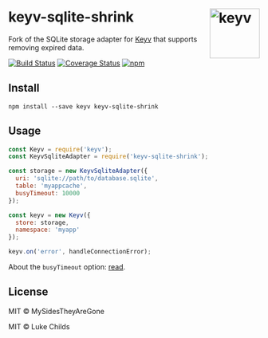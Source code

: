 # keyv-sqlite-shrink [<img width="100" align="right" src="https://rawgit.com/lukechilds/keyv/master/media/logo.svg" alt="keyv">](https://github.com/lukechilds/keyv)

Fork of the SQLite storage adapter for [Keyv](https://github.com/lukechilds/keyv) that supports removing expired data.

[![Build Status](https://travis-ci.org/MySidesTheyAreGone/keyv-sqlite-shrink.svg?branch=master)](https://travis-ci.org/MySidesTheyAreGone/keyv-sqlite-shrink)
[![Coverage Status](https://coveralls.io/repos/github/MySidesTheyAreGone/keyv-sqlite-shrink/badge.svg?branch=master)](https://coveralls.io/github/MySidesTheyAreGone/keyv-sqlite-shrink?branch=master)
[![npm](https://img.shields.io/npm/v/keyv-sqlite-shrink.svg)](https://www.npmjs.com/package/keyv-sqlite-shrink)

## Install

```shell
npm install --save keyv keyv-sqlite-shrink
```

## Usage

```js
const Keyv = require('keyv');
const KeyvSqliteAdapter = require('keyv-sqlite-shrink');

const storage = new KeyvSqliteAdapter({
  uri: 'sqlite://path/to/database.sqlite',
  table: 'myappcache',
  busyTimeout: 10000
});

const keyv = new Keyv({
  store: storage,
  namespace: 'myapp'
});

keyv.on('error', handleConnectionError);
```

About the `busyTimeout` option: [read](https://sqlite.org/c3ref/busy_timeout.html).


## License

MIT © MySidesTheyAreGone

MIT © Luke Childs
